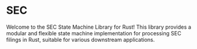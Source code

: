# SEC

Welcome to the SEC State Machine Library for Rust! This library provides a modular and flexible state machine implementation for processing SEC filings in Rust, suitable for various downstream applications.
